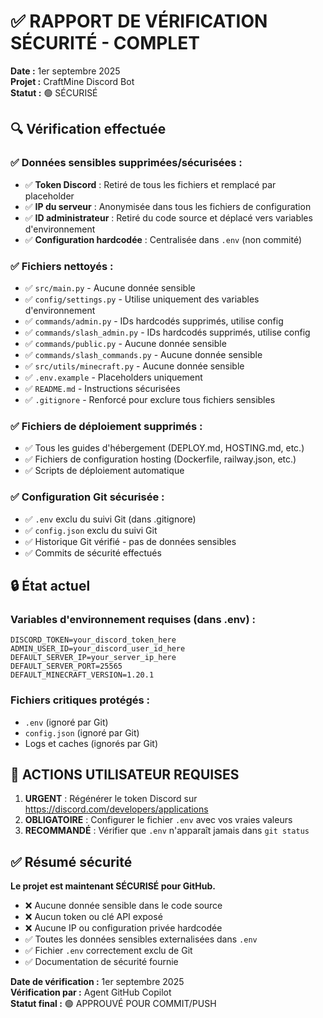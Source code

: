 # ✅ RAPPORT DE VÉRIFICATION SÉCURITÉ - COMPLET

**Date :** 1er septembre 2025  
**Projet :** CraftMine Discord Bot  
**Statut :** 🟢 SÉCURISÉ

## 🔍 Vérification effectuée

### ✅ Données sensibles supprimées/sécurisées :
- ✅ **Token Discord** : Retiré de tous les fichiers et remplacé par placeholder
- ✅ **IP du serveur** : Anonymisée dans tous les fichiers de configuration
- ✅ **ID administrateur** : Retiré du code source et déplacé vers variables d'environnement
- ✅ **Configuration hardcodée** : Centralisée dans `.env` (non commité)

### ✅ Fichiers nettoyés :
- ✅ `src/main.py` - Aucune donnée sensible
- ✅ `config/settings.py` - Utilise uniquement des variables d'environnement
- ✅ `commands/admin.py` - IDs hardcodés supprimés, utilise config
- ✅ `commands/slash_admin.py` - IDs hardcodés supprimés, utilise config
- ✅ `commands/public.py` - Aucune donnée sensible
- ✅ `commands/slash_commands.py` - Aucune donnée sensible
- ✅ `src/utils/minecraft.py` - Aucune donnée sensible
- ✅ `.env.example` - Placeholders uniquement
- ✅ `README.md` - Instructions sécurisées
- ✅ `.gitignore` - Renforcé pour exclure tous fichiers sensibles

### ✅ Fichiers de déploiement supprimés :
- ✅ Tous les guides d'hébergement (DEPLOY.md, HOSTING.md, etc.)
- ✅ Fichiers de configuration hosting (Dockerfile, railway.json, etc.)
- ✅ Scripts de déploiement automatique

### ✅ Configuration Git sécurisée :
- ✅ `.env` exclu du suivi Git (dans .gitignore)
- ✅ `config.json` exclu du suivi Git
- ✅ Historique Git vérifié - pas de données sensibles
- ✅ Commits de sécurité effectués

## 🔒 État actuel

### Variables d'environnement requises (dans .env) :
```env
DISCORD_TOKEN=your_discord_token_here
ADMIN_USER_ID=your_discord_user_id_here
DEFAULT_SERVER_IP=your_server_ip_here
DEFAULT_SERVER_PORT=25565
DEFAULT_MINECRAFT_VERSION=1.20.1
```

### Fichiers critiques protégés :
- `.env` (ignoré par Git)
- `config.json` (ignoré par Git)
- Logs et caches (ignorés par Git)

## 🚨 ACTIONS UTILISATEUR REQUISES

1. **URGENT** : Régénérer le token Discord sur https://discord.com/developers/applications
2. **OBLIGATOIRE** : Configurer le fichier `.env` avec vos vraies valeurs
3. **RECOMMANDÉ** : Vérifier que `.env` n'apparaît jamais dans `git status`

## ✅ Résumé sécurité

**Le projet est maintenant SÉCURISÉ pour GitHub.**

- ❌ Aucune donnée sensible dans le code source
- ❌ Aucun token ou clé API exposé
- ❌ Aucune IP ou configuration privée hardcodée
- ✅ Toutes les données sensibles externalisées dans `.env`
- ✅ Fichier `.env` correctement exclu de Git
- ✅ Documentation de sécurité fournie

**Date de vérification :** 1er septembre 2025  
**Vérification par :** Agent GitHub Copilot  
**Statut final :** 🟢 APPROUVÉ POUR COMMIT/PUSH
